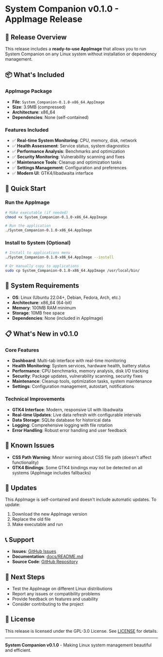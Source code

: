# System Companion v0.1.0 - AppImage Release

## 🎉 Release Overview

This release includes a **ready-to-use AppImage** that allows you to run System Companion on any Linux system without installation or dependency management.

## 📦 What's Included

### AppImage Package
- **File**: `System_Companion-0.1.0-x86_64.AppImage`
- **Size**: 3.9MB (compressed)
- **Architecture**: x86_64
- **Dependencies**: None (self-contained)

### Features Included
- ✅ **Real-time System Monitoring**: CPU, memory, disk, network
- ✅ **Health Assessment**: Service status, system diagnostics
- ✅ **Performance Analysis**: Benchmarks and optimization
- ✅ **Security Monitoring**: Vulnerability scanning and fixes
- ✅ **Maintenance Tools**: Cleanup and optimization tasks
- ✅ **Settings Management**: Configuration and preferences
- ✅ **Modern UI**: GTK4/libadwaita interface

## 🚀 Quick Start

### Run the AppImage
```bash
# Make executable (if needed)
chmod +x System_Companion-0.1.0-x86_64.AppImage

# Run the application
./System_Companion-0.1.0-x86_64.AppImage
```

### Install to System (Optional)
```bash
# Install to applications menu
./System_Companion-0.1.0-x86_64.AppImage --install

# Or manually copy to applications
sudo cp System_Companion-0.1.0-x86_64.AppImage /usr/local/bin/
```

## 🔧 System Requirements

- **OS**: Linux (Ubuntu 22.04+, Debian, Fedora, Arch, etc.)
- **Architecture**: x86_64 (64-bit)
- **Memory**: 100MB RAM minimum
- **Storage**: 10MB free space
- **Dependencies**: None (included in AppImage)

## 📋 What's New in v0.1.0

### Core Features
- **Dashboard**: Multi-tab interface with real-time monitoring
- **Health Monitoring**: System services, hardware health, battery status
- **Performance**: CPU benchmarks, memory analysis, disk I/O tracking
- **Security**: Package updates, vulnerability scanning, security fixes
- **Maintenance**: Cleanup tools, optimization tasks, system maintenance
- **Settings**: Configuration management, autostart, notifications

### Technical Improvements
- **GTK4 Interface**: Modern, responsive UI with libadwaita
- **Real-time Updates**: Live data refresh with configurable intervals
- **Data Storage**: SQLite database for historical data
- **Logging**: Comprehensive logging with file rotation
- **Error Handling**: Robust error handling and user feedback

## 🐛 Known Issues

- **CSS Path Warning**: Minor warning about CSS file path (doesn't affect functionality)
- **GTK4 Bindings**: Some GTK4 bindings may not be detected on all systems (AppImage includes fallbacks)

## 🔄 Updates

This AppImage is self-contained and doesn't include automatic updates. To update:
1. Download the new AppImage version
2. Replace the old file
3. Make executable and run

## 📞 Support

- **Issues**: [GitHub Issues](https://github.com/digitalexpl0it/SystemCompanion/issues)
- **Documentation**: [docs/README.md](docs/README.md)
- **Source Code**: [GitHub Repository](https://github.com/digitalexpl0it/SystemCompanion)

## 🎯 Next Steps

- Test the AppImage on different Linux distributions
- Report any issues or compatibility problems
- Provide feedback on features and usability
- Consider contributing to the project

## 📄 License

This release is licensed under the GPL-3.0 License. See [LICENSE](LICENSE) for details.

---

**System Companion v0.1.0** - Making Linux system management beautiful and efficient. 